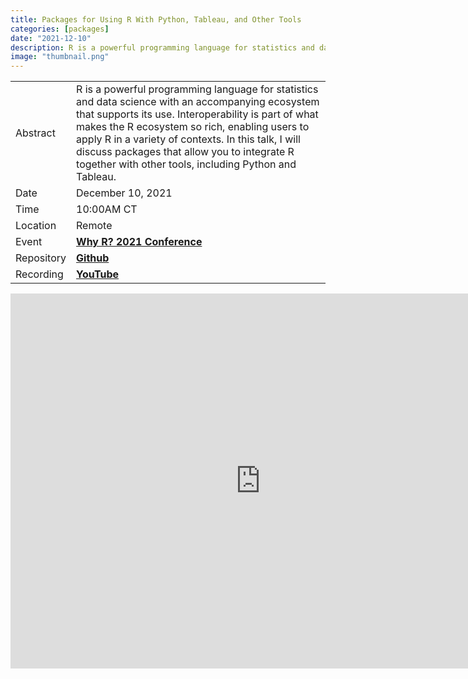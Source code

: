 ```yaml
---
title: Packages for Using R With Python, Tableau, and Other Tools
categories: [packages]
date: "2021-12-10"
description: R is a powerful programming language for statistics and data science with an accompanying ecosystem that supports its use. Interoperability is part of what makes the R ecosystem so rich, enabling users to apply R in a variety of contexts. In this talk, I will discuss packages that allow you to integrate R together with other tools, including Python and Tableau.
image: "thumbnail.png"
---
```


|            |                                                                                                                                                                                                                                                                                                                                                                             |
|------------|-----------------------------------------------------------------------------------------------------------------------------------------------------------------------------------------------------------------------------------------------------------------------------------------------------------------------------------------------------------------------------|
| Abstract   | R is a powerful programming language for statistics and data science with an accompanying ecosystem that supports its use. Interoperability is part of what makes the R ecosystem so rich, enabling users to apply R in a variety of contexts. In this talk, I will discuss packages that allow you to integrate R together with other tools, including Python and Tableau. |
| Date       | December 10, 2021                                                                                                                                                                                                                                                                                                                                                           |
| Time       | 10:00AM CT                                                                                                                                                                                                                                                                                                                                                                    |
| Location   | Remote                                                                                                                                                                                                                                                                                                                                                                      |
| Event      | [**Why R? 2021 Conference**](https://2021.whyr.pl/)                                                                                                                                                                                                                                                                                                                         |
| Repository | [**Github**](https://github.com/ivelasq/using-r-and-other-tools)                                                                                                                                                                                                                                                                                                            |
| Recording  | [**YouTube**](https://youtu.be/vyA2EiIz4pI)                                                                                                                                                                                                                                                                                                                                 |

<iframe src="https://docs.google.com/presentation/d/e/2PACX-1vRBl0BnhCqKTAmYeqzXZLsj7en_auyyxBc8ooWCdcZ9dIVxvFNSOqFsjf5h4-bvmt3HPF2NTw8R-4IO/embed?start=false&loop=false&delayms=3000" frameborder="0" width="800" height="600" allowfullscreen="true" mozallowfullscreen="true" webkitallowfullscreen="true"></iframe>